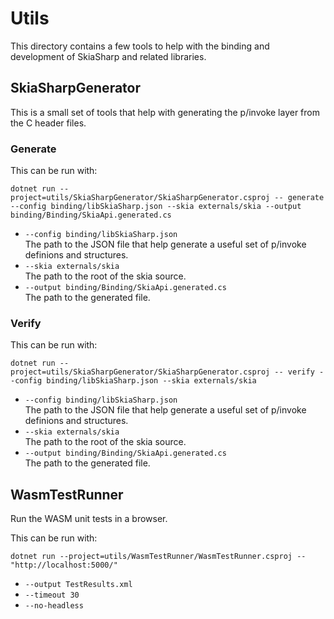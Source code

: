 # Utils

This directory contains a few tools to help with the binding and development of SkiaSharp and related libraries.

## SkiaSharpGenerator

This is a small set of tools that help with generating the p/invoke layer from the C header files.

### Generate

This can be run with:

```pwsh
dotnet run --project=utils/SkiaSharpGenerator/SkiaSharpGenerator.csproj -- generate --config binding/libSkiaSharp.json --skia externals/skia --output binding/Binding/SkiaApi.generated.cs
```

* `--config binding/libSkiaSharp.json`  
  The path to the JSON file that help generate a useful set of p/invoke definions and structures.
* `--skia externals/skia`  
  The path to the root of the skia source.
* `--output binding/Binding/SkiaApi.generated.cs`  
  The path to the generated file.

### Verify

This can be run with:

```pwsh
dotnet run --project=utils/SkiaSharpGenerator/SkiaSharpGenerator.csproj -- verify --config binding/libSkiaSharp.json --skia externals/skia
```

* `--config binding/libSkiaSharp.json`  
  The path to the JSON file that help generate a useful set of p/invoke definions and structures.
* `--skia externals/skia`  
  The path to the root of the skia source.
* `--output binding/Binding/SkiaApi.generated.cs`  
  The path to the generated file.

## WasmTestRunner

Run the WASM unit tests in a browser.

This can be run with:

```pwsh
dotnet run --project=utils/WasmTestRunner/WasmTestRunner.csproj -- "http://localhost:5000/"
```

* `--output TestResults.xml`  
* `--timeout 30`  
* `--no-headless`  
